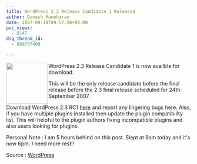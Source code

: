 ```yaml
---
title: WordPress 2.3 Release Candidate 1 Released
author: Danesh Manoharan
date: 2007-09-19T09:57:50+00:00
pvc_views:
  - 8147
dsq_thread_id:
  - 889737408

---
```

<img loading="lazy" align="left" width="112" src="http://img212.imageshack.us/img212/1458/wp20squarebuttonhm5.gif" height="112" />WordPress 2.3 Release Candidate 1 is now availble for download.

This will be the only release candidate before the final release before the 2.3 final release scheduled for 24th September 2007.

Download WordPress 2.3 RC1 [here][1] and report any lingering bugs here. Also, if you have multiple plugins installed then update the plugin compatibility list. This will helpful to the plugin authors fixing incompatible plugins and also users looking for plugins.

Personal Note : I am 5 hours behind on this post. Slept at 9am today and it's now 6pm. I need more rest!!

Source : [WordPress][2]

 [1]: http://wordpress.org/wordpress-2.3-RC1.zip
 [2]: http://wordpress.org/development/2007/09/wordpress-23-release-candidate-1/
